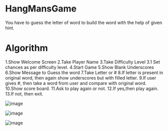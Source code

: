 # HangMansGame
You have to guess the letter of word to build the word with the help of given hint. 

# Algorithm
1.Show Welcome Screen
2.Take Player Name
3.Take Difficulty Level
3.1 Set chances as per difficulty level.
4.Start Game
5.Show Blank Underscores
6.Show Message to Guess the word
7.Take Letter or #
8.If letter is present in original word, then again show underscores but with filled letter.
9.If user gives #, then take a word from user and compare with original word.
10.Show score board.
11.Ask to play again or not.
12.If yes,then play again.
13.If not, then exit.

![image](https://user-images.githubusercontent.com/86056298/208604403-ff52c3c2-a454-40cf-a1c0-98fdd4c3de36.png)

![image](https://user-images.githubusercontent.com/86056298/208604523-c9b1486a-79f7-4357-83b9-98d367df63f2.png)

![image](https://user-images.githubusercontent.com/86056298/208604606-f60d7eeb-f20f-4cdc-b442-2f1be658327d.png)

